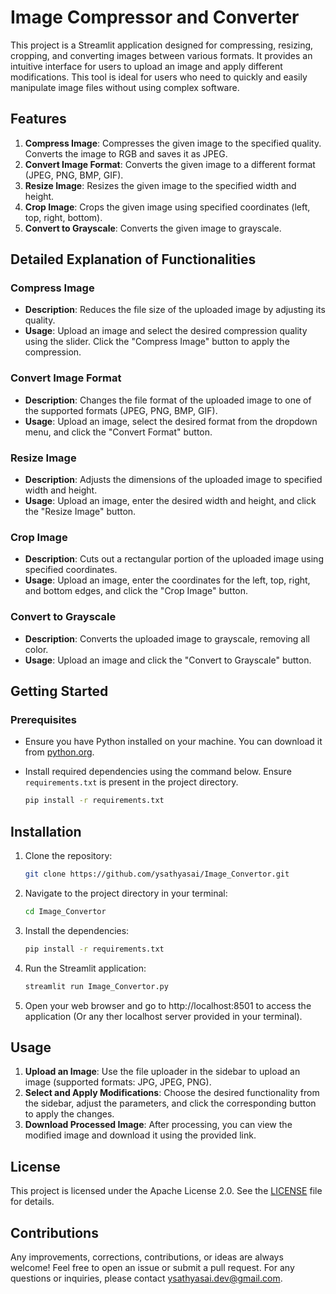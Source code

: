 # Image Compressor and Converter

This project is a Streamlit application designed for compressing, resizing, cropping, and converting images between various formats. It provides an intuitive interface for users to upload an image and apply different modifications. This tool is ideal for users who need to quickly and easily manipulate image files without using complex software.

## Features

1. **Compress Image**: Compresses the given image to the specified quality. Converts the image to RGB and saves it as JPEG.
2. **Convert Image Format**: Converts the given image to a different format (JPEG, PNG, BMP, GIF).
3. **Resize Image**: Resizes the given image to the specified width and height.
4. **Crop Image**: Crops the given image using specified coordinates (left, top, right, bottom).
5. **Convert to Grayscale**: Converts the given image to grayscale.

## Detailed Explanation of Functionalities

### Compress Image
- **Description**: Reduces the file size of the uploaded image by adjusting its quality.
- **Usage**: Upload an image and select the desired compression quality using the slider. Click the "Compress Image" button to apply the compression.

### Convert Image Format
- **Description**: Changes the file format of the uploaded image to one of the supported formats (JPEG, PNG, BMP, GIF).
- **Usage**: Upload an image, select the desired format from the dropdown menu, and click the "Convert Format" button.

### Resize Image
- **Description**: Adjusts the dimensions of the uploaded image to specified width and height.
- **Usage**: Upload an image, enter the desired width and height, and click the "Resize Image" button.

### Crop Image
- **Description**: Cuts out a rectangular portion of the uploaded image using specified coordinates.
- **Usage**: Upload an image, enter the coordinates for the left, top, right, and bottom edges, and click the "Crop Image" button.

### Convert to Grayscale
- **Description**: Converts the uploaded image to grayscale, removing all color.
- **Usage**: Upload an image and click the "Convert to Grayscale" button.

## Getting Started

### Prerequisites
- Ensure you have Python installed on your machine. You can download it from [python.org](https://www.python.org/downloads/).

- Install required dependencies using the command below. Ensure `requirements.txt` is present in the project directory.

   ```sh
   pip install -r requirements.txt
   ```
## Installation
1. Clone the repository:
   ```sh
   git clone https://github.com/ysathyasai/Image_Convertor.git
   ```
2. Navigate to the project directory in your terminal:
   ```sh
   cd Image_Convertor
   ```

3. Install the dependencies:
   ```sh
   pip install -r requirements.txt
   ```

4. Run the Streamlit application:
   ```sh
   streamlit run Image_Convertor.py
   ```

5. Open your web browser and go to http://localhost:8501 to access the application (Or any ther localhost server provided in your terminal).

## Usage
1. **Upload an Image**: Use the file uploader in the sidebar to upload an image (supported formats: JPG, JPEG, PNG).
2. **Select and Apply Modifications**: Choose the desired functionality from the sidebar, adjust the parameters, and click the corresponding button to apply the changes.
3. **Download Processed Image**: After processing, you can view the modified image and download it using the provided link.

## License

This project is licensed under the Apache License 2.0. See the [LICENSE](https://github.com/ysathyasai/Image_Convertor/blob/main/LICENSE) file for details.

## Contributions

Any improvements, corrections, contributions, or ideas are always welcome! Feel free to open an issue or submit a pull request. For any questions or inquiries, please contact [ysathyasai.dev@gmail.com](mailto:ysathyasai.dev@gmail.com).